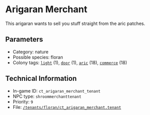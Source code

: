 # Arigaran Merchant

This arigaran wants to sell you stuff straight from the aric patches.

## Parameters

- Category: nature
- Possible species: floran
- Colony tags: [`light`](https://ceterai.github.io/MyEnternia/Wiki/Tags/Light) (1), [`door`](https://ceterai.github.io/MyEnternia/Wiki/Tags/Door) (1), [`aric`](https://ceterai.github.io/MyEnternia/Wiki/Tags/Aric) (18), [`commerce`](https://ceterai.github.io/MyEnternia/Wiki/Tags/Commerce) (18)

## Technical Information

- In-game ID: `ct_arigaran_merchant_tenant`
- NPC type: `shroommerchanttenant`
- Priority: `9`
- File: [`/tenants/floran/ct_arigaran_merchant.tenant`](https://github.com/Ceterai/Enternia/blob/main/tenants/floran/ct_arigaran_merchant.tenant)
